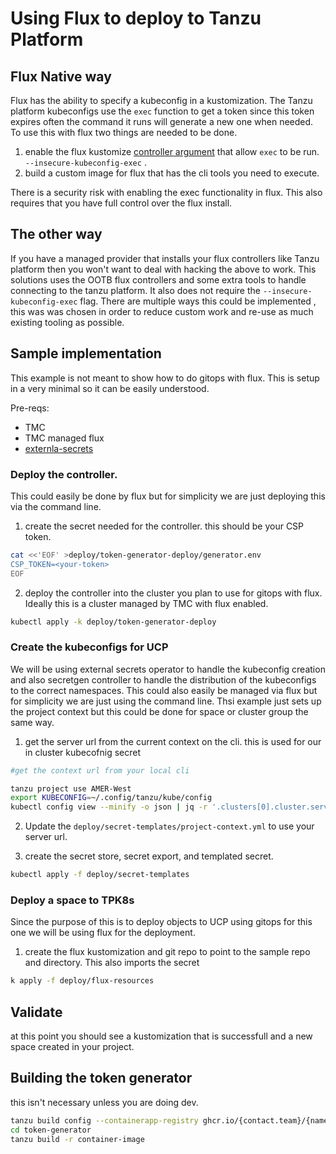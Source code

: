 # Using Flux to deploy to Tanzu Platform


## Flux Native way

Flux has the ability to specify a kubeconfig in a kustomization. The Tanzu platform kubeconfigs use the `exec` function to get a token since this token expires often the command it runs will generate a new one when needed. To use this with flux two things are needed to be done. 

1. enable the flux kustomize [controller argument](https://fluxcd.io/flux/components/kustomize/options/) that allow `exec` to be run. `--insecure-kubeconfig-exec` . 
2. build a custom image for flux that has the cli tools you need to execute.

There is a security risk with enabling the exec functionality in flux. This also requires that you have full control over the flux install.

## The other way

If you have a managed provider that installs your flux controllers like Tanzu platform then you won't want to deal with hacking the above to work. This solutions uses the OOTB flux controllers and some extra tools to handle connecting to the tanzu platform. It also does not require the `--insecure-kubeconfig-exec` flag. There are multiple ways this could be implemented , this was was chosen in order to reduce custom work and re-use as much existing tooling as possible. 

## Sample implementation

This example is not meant to show how to do gitops with flux. This is setup in a very minimal so it can be easily understood.

Pre-reqs:
* TMC 
* TMC managed flux
* [externla-secrets]()


### Deploy the controller. 

This could easily be done by flux but for simplicity we are just deploying this via the command line.

1. create the secret needed for the controller. this should be your CSP token.

```bash
cat <<'EOF' >deploy/token-generator-deploy/generator.env
CSP_TOKEN=<your-token>
EOF
```

2. deploy the controller into the cluster you plan to use for gitops with flux. Ideally this is a cluster managed by TMC with flux enabled. 

```bash
kubectl apply -k deploy/token-generator-deploy              
```



### Create the kubeconfigs for UCP

We will be using external secrets operator to handle the kubeconfig creation and also secretgen controller to handle the distribution of the kubeconfigs to the correct namespaces. This could also easily be managed via flux but for simplicity we are just using the command line. Thsi example just sets up the project context but this could be done for space or cluster group the same way.

1. get the server url from the current context on the cli. this is used for our in cluster kubecofnig secret

```bash
#get the context url from your local cli

tanzu project use AMER-West
export KUBECONFIG=~/.config/tanzu/kube/config
kubectl config view --minify -o json | jq -r '.clusters[0].cluster.server'
```

2. Update the `deploy/secret-templates/project-context.yml` to use your server url.

3. create the secret store, secret export, and templated secret.

```bash
kubectl apply -f deploy/secret-templates
```

### Deploy a space to TPK8s

Since the purpose of this is to deploy objects to UCP using gitops for this one we will be using flux for the deployment. 

1. create the flux kustomization and git repo to point to the sample repo and directory. This also imports the secret


```bash
k apply -f deploy/flux-resources
```


## Validate

at this point you should see a kustomization that is successfull and a new space created in your project.


## Building the token generator

this isn't necessary unless you are doing dev.

```bash
tanzu build config --containerapp-registry ghcr.io/{contact.team}/{name}
cd token-generator
tanzu build -r container-image
```